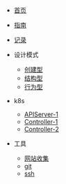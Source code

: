 <!-- docs/_sidebar.md -->

<!-- s -->
* [首页](/zh-cn/)
* [指南](zh-cn/guide)
* [记录](zh-cn/公司记录/1.md)

* 设计模式

  * [创建型](zh-cn/设计模式/创建型_5.md)
  * [结构型](zh-cn/设计模式/结构型_7.md)
  * [行为型](zh-cn/设计模式/行为型_11.md)


* k8s
    * [APIServer-1](zh-cn/K*S/APIServer-1.md)
    * [Controller-1](zh-cn/K*S/Controller-1.md)
    * [Controller-2](zh-cn/K*S/Controller-2.md)

* 工具
    * [网站收集](zh-cn/工具/网站收集.md)
    * [git](zh-cn/工具/git.md)
    * [ssh](zh-cn/工具/ssh.md)
